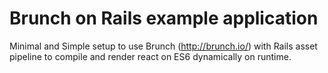 # Brunch on Rails example application
Minimal and Simple setup to use Brunch (http://brunch.io/) with Rails asset pipeline to compile and render react on ES6 dynamically on runtime.
